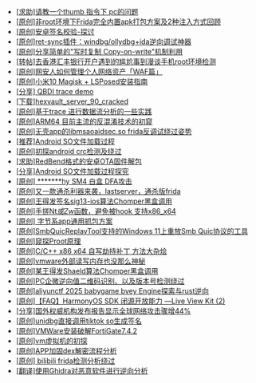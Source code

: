 + [[求助]请教一个thumb 指令下 pc的问题](https://bbs.kanxue.com/thread-277427.htm)
+ [[原创]非root环境下Frida完全内置apk打包方案及2种注入方式回顾](https://bbs.kanxue.com/thread-284482.htm)
+ [[原创]安卓签名校验-探讨](https://bbs.kanxue.com/thread-285647.htm)
+ [[原创]ret-sync插件：windbg/ollydbg+ida逆向调试神器](https://bbs.kanxue.com/thread-252634.htm)
+ [[原创]分享简单的"写时复制 Copy-on-write"机制利用](https://bbs.kanxue.com/thread-285331.htm)
+ [[转帖]去香港汇丰银行开户遇到的尴尬事到漫谈手机root环境检测](https://bbs.kanxue.com/thread-285754.htm)
+ [[原创]网安人如何管理个人网络资产「WAF篇」](https://bbs.kanxue.com/thread-285877.htm)
+ [[原创]小米10 Magisk + LSPosed安装指南](https://bbs.kanxue.com/thread-285114.htm)
+ [[分享] QBDI trace demo](https://bbs.kanxue.com/thread-285857.htm)
+ [[下载]hexvault_server_90_cracked](https://bbs.kanxue.com/thread-283770.htm)
+ [[原创]基于trace 进行数据流分析的一些实践](https://bbs.kanxue.com/thread-285243.htm)
+ [[原创]ARM64 目前主流的反混淆技术的初窥](https://bbs.kanxue.com/thread-285567.htm)
+ [[原创]无壳app的libmsaoaidsec.so frida反调试绕过姿势](https://bbs.kanxue.com/thread-285811.htm)
+ [[推荐]Android SO文件加载过程](https://bbs.kanxue.com/thread-285818.htm)
+ [[原创]初探android crc检测及绕过](https://bbs.kanxue.com/thread-285790.htm)
+ [[求助]RedBend格式的安卓OTA固件解包](https://bbs.kanxue.com/thread-285879.htm)
+ [[分享]Android  SO文件加载过程探究](https://bbs.kanxue.com/thread-285788.htm)
+ [[原创] *******hy SM4 白盒 DFA攻击](https://bbs.kanxue.com/thread-285313.htm)
+ [[原创]又一款通杀利器来袭，lastserver，通杀版frida](https://bbs.kanxue.com/thread-285762.htm)
+ [[原创]王得发签名sig13-ios算法Chomper黑盒调用](https://bbs.kanxue.com/thread-285666.htm)
+ [[原创]手搓Nt*或Zw*函数，避免被hook 支持x86_x64](https://bbs.kanxue.com/thread-284264.htm)
+ [[原创] 字节系app通用抓包方案](https://bbs.kanxue.com/thread-280165.htm)
+ [[原创]SmbQuicReplayTool支持的Windows 11上重放Smb Quic协议的工具](https://bbs.kanxue.com/thread-285880.htm)
+ [[原创]窥探Proot原理](https://bbs.kanxue.com/thread-285876.htm)
+ [[原创]C/C++ x86 x64 自写劫持补丁 方法大杂烩](https://bbs.kanxue.com/thread-282745.htm)
+ [[原创]vmware外部读写内存也没那么神秘](https://bbs.kanxue.com/thread-284956.htm)
+ [[原创]某王得发Shaeld算法Chomper黑盒调用](https://bbs.kanxue.com/thread-285705.htm)
+ [[原创]PC企微逆向值二维码识别、以及版本号检测绕过](https://bbs.kanxue.com/thread-285886.htm)
+ [[原创]aliyunctf 2025 babygame bvey Engine探索与rust逆向](https://bbs.kanxue.com/thread-285885.htm)
+ [[原创]【FAQ】HarmonyOS SDK 闭源开放能力 —Live View Kit (2)](https://bbs.kanxue.com/thread-285884.htm)
+ [[分享]国外权威机构发布报告显示全球网络攻击骤增44%](https://bbs.kanxue.com/thread-285883.htm)
+ [[原创]unidbg直接调用tiktok so生成签名](https://bbs.kanxue.com/thread-285623.htm)
+ [[原创]VMWare安装破解FortiGate7.4.2](https://bbs.kanxue.com/thread-284794.htm)
+ [[原创]vm虚拟机的初探](https://bbs.kanxue.com/thread-284883.htm)
+ [[原创]APP加固dex解密流程分析](https://bbs.kanxue.com/thread-280609.htm)
+ [[原创] bilibili frida检测分析绕过](https://bbs.kanxue.com/thread-285893.htm)
+ [[翻译]使用Ghidra对恶意软件进行逆向分析](https://bbs.kanxue.com/thread-285892.htm)
